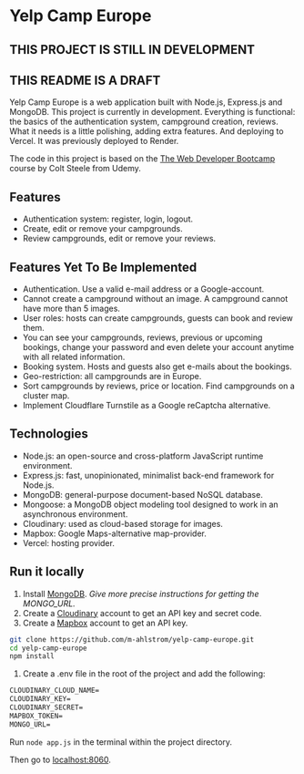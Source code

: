 # Yelp Camp Europe

## THIS PROJECT IS STILL IN DEVELOPMENT

## THIS README IS A DRAFT

Yelp Camp Europe is a web application built with Node.js, Express.js and MongoDB. This project is currently in development. Everything is functional: the basics of the authentication system, campground creation, reviews. What it needs is a little polishing, adding extra features. And deploying to Vercel. It was previously deployed to Render.

The code in this project is based on the [The Web Developer Bootcamp](https://www.udemy.com/course/the-web-developer-bootcamp/) course by Colt Steele from Udemy.

## Features

- Authentication system: register, login, logout.
- Create, edit or remove your campgrounds.
- Review campgrounds, edit or remove your reviews.

## Features Yet To Be Implemented

- Authentication. Use a valid e-mail address or a Google-account.
- Cannot create a campground without an image. A campground cannot have more than 5 images.
- User roles: hosts can create campgrounds, guests can book and review them.
- You can see your campgrounds, reviews, previous or upcoming bookings, change your password and even delete your account anytime with all related information.
- Booking system. Hosts and guests also get e-mails about the bookings.
- Geo-restriction: all campgrounds are in Europe.
- Sort campgrounds by reviews, price or location. Find campgrounds on a cluster map.
- Implement Cloudflare Turnstile as a Google reCaptcha alternative.

## Technologies

- Node.js: an open-source and cross-platform JavaScript runtime environment.
- Express.js: fast, unopinionated, minimalist back-end framework for Node.js.
- MongoDB: general-purpose document-based NoSQL database.
- Mongoose: a MongoDB object modeling tool designed to work in an asynchronous environment.
- Cloudinary: used as cloud-based storage for images.
- Mapbox: Google Maps-alternative map-provider.
- Vercel: hosting provider.

## Run it locally

1. Install [MongoDB](https://www.mongodb.com/). <em>Give more precise instructions for getting the MONGO_URL.</em>
2. Create a [Cloudinary](https://cloudinary.com/) account to get an API key and secret code.
3. Create a [Mapbox](https://www.mapbox.com/) account to get an API key.

```sh
git clone https://github.com/m-ahlstrom/yelp-camp-europe.git
cd yelp-camp-europe
npm install
```

1. Create a .env file in the root of the project and add the following:

```md
CLOUDINARY_CLOUD_NAME=
CLOUDINARY_KEY=
CLOUDINARY_SECRET=
MAPBOX_TOKEN=
MONGO_URL=
```

Run `node app.js` in the terminal within the project directory.

Then go to [localhost:8060](http://localhost:8060/).
